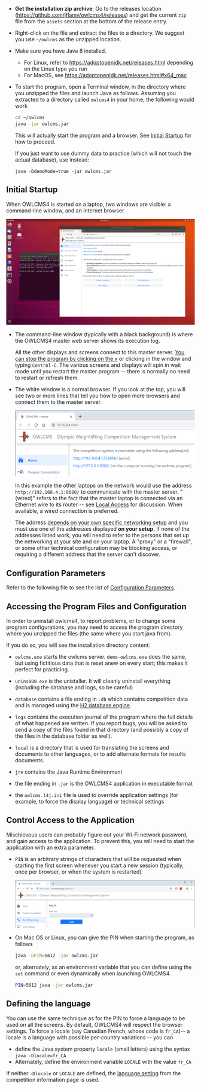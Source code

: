 - **Get the installation zip archive**: Go to the releases location (https://github.com/jflamy/owlcms4/releases) and get the current `zip` file from the `assets` section at the bottom of the release entry.

- Right-click on the file and extract the files to a directory.  We suggest you use `~/owlcms` as the unzipped location.

- Make sure you have Java 8 installed. 

  -  For Linux, refer to https://adoptopenjdk.net/releases.html depending on the Linux type you run
  -  For MacOS, see https://adoptopenjdk.net/releases.html#x64_mac

- To start the program, open a Terminal window, in the directory where you unzipped the files and launch Java as follows.  Assuming you extracted to a directory called `owlcms4` in your home, the following would work

  ```bash
  cd ~/owlcms
  java -jar owlcms.jar
  ```
  This will actually start the program and a browser. See [Initial Startup](#initial-startup) for how to proceed.

  If you just want to use dummy data to practice (which will not touch the actual database), use instead:

  ```
  java -DdemoMode=true -jar owlcms.jar
  ```

  

## Initial Startup

When OWLCMS4 is started on a laptop, two windows are visible:  a command-line window, and an internet browser

<img src="img/LocalInstall/041_LinuxStartup.png" alt="041_LinuxStartup" style="zoom:67%;" />

- The command-line window (typically with a black background) is where the OWLCMS4 master web server shows its execution log.  

  All the other displays and screens connect to this master server.  <u>You can stop the program by clicking on the x</u> or clicking in the window and typing `Control-C`.  The various screens and displays will spin in wait mode until you restart the master program -- there is normally no need to restart or refresh them.

- The white window is a normal browser.  If you look at the top, you will see two or more lines that tell you how to open more browsers and connect them to the master server.

  ![060_urls](img\LocalInstall\060_urls.png)

  In this example the other laptops on the network would use the address `http://192.168.4.1:8080/` to communicate with the master server.  "(wired)" refers to the fact that the master laptop is connected via an Ethernet wire to its router -- see [Local Access](EquipmentSetup#local-access-over-a-local-network) for discussion.  When available, a wired connection is preferred.

  The address <u>depends on your own specific networking setup</u> and you must use one of the addresses displayed **on your setup.**  If none of the addresses listed work, you will need to refer to the persons that set up the networking at your site and on your laptop.  A "proxy" or a "firewall", or some other technical configuration may be blocking access, or requiring a different address that the server can't discover.

## Configuration Parameters

Refer to the following file to see the list of [Configuration Parameters](Configuration).

## Accessing the Program Files and Configuration

In order to uninstall owlcms4, to report problems, or to change some program configurations, you may need to access the program directory where you unzipped the files (the same where you start java from).

If you do so, you will see the installation directory content:

- `owlcms.exe` starts the owlcms server.  `demo-owlcms.exe` does the same, but using fictitious data that is reset anew on every start; this makes it perfect for practicing.

- `unins000.exe` is the unistaller.  It will cleanly uninstall everything (including the database and logs, so be careful)

- `database` contains a file ending in `.db` which contains competition data and is managed using the [H2 database engine](https://www.h2database.com/html/main.html). 

- `logs` contains the execution journal of the program where the full details of what happened are written. If you report bugs, you will be asked to send a copy of the files found in that directory (and possibly a copy of the files in the database folder as well).

- `local` is a directory that is used for translating the screens and documents to other languages, or to add alternate formats for results documents.

- `jre`  contains the Java Runtime Environment

- the file ending in `.jar` is the OWLCMS4 application in executable format

- the `owlcms.l4j.ini` file is used to override application settings (for example, to force the display language) or technical settings

## Control Access to the Application

Mischievous users can probably figure out your Wi-Fi network password, and gain access to the application. To prevent this, you will need to start the application with an extra parameter.

- `PIN` is an arbitrary strings of characters that will be requested when starting the first screen whenever you start a new session (typically, once per browser, or when the system is restarted). 

  ![B_PIN](img/Heroku/B_PIN.png)

- On Mac OS or Linux, you can give the PIN when starting the program, as follows

  ```bash
  java -DPIN=5612 -jar owlcms.jar
  ```

  or, alternately, as an environment variable that you can define using the `set` command or even dynamically when launching OWLCMS4. 

  ```bash
  PIN=5612 java -jar owlcms.jar
  ```

## Defining the language

You can use the same technique as for the PIN to force a language to be used on all the screens.  By default, OWLCMS4 will respect the browser settings.  To force a locale (say Canadian French, whose code is `fr_CA`)-- a locale is a language with possible per-country variations --  you can

-  define the Java system property `locale` (small letters) using the syntax 
  `java -Dlocale=fr_CA`
- Alternately, define the environment variable `LOCALE` with the value `fr_CA` 

If neither `-Dlocale` or `LOCALE` are defined, the [language setting](Preparation#display-language) from the competition information page is used.
